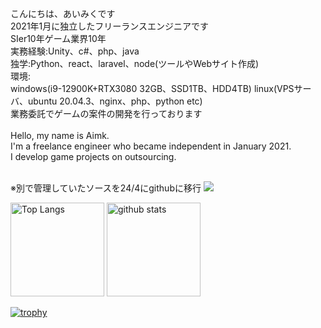 こんにちは、あいみくです<br />
2021年1月に独立したフリーランスエンジニアです<br />
SIer10年ゲーム業界10年<br />
実務経験:Unity、c#、php、java<br />
独学:Python、react、laravel、node(ツールやWebサイト作成)<br />
環境:<br />
windows(i9-12900K+RTX3080 32GB、SSD1TB、HDD4TB)
linux(VPSサーバ、ubuntu 20.04.3、nginx、php、python etc)<br />
業務委託でゲームの案件の開発を行っております<br /><br />
Hello, my name is Aimk.<br />
I'm a freelance engineer who became independent in January 2021.<br />
I develop game projects on outsourcing.<br /><br />

※別で管理していたソースを24/4にgithubに移行
![](https://github-profile-summary-cards.vercel.app/api/cards/profile-details?username=aimkbiz&theme=2077)

<p align="left"> 
  <img alt="Top Langs" height="150px" src="https://github-readme-stats.vercel.app/api/top-langs/?username=aimkbiz&layout=compact&show_icons=true" />
  <img alt="github stats" height="150px" src="https://github-readme-stats.vercel.app/api?username=aimkbiz&theme=onedark&show_icons=ture" />
</p>

[![trophy](https://github-profile-trophy.vercel.app/?username=aimkbiz)](https://github.com/ryo-ma/github-profile-trophy)

<!--
**aimkbiz/aimkbiz** is a ✨ _special_ ✨ repository because its `README.md` (this file) appears on your GitHub profile.

Here are some ideas to get you started:

- 🔭 I’m currently working on ...
- 🌱 I’m currently learning ...
- 👯 I’m looking to collaborate on ...
- 🤔 I’m looking for help with ...
- 💬 Ask me about ...
- 📫 How to reach me: ...
- 😄 Pronouns: ...
- ⚡ Fun fact: ...
-->
